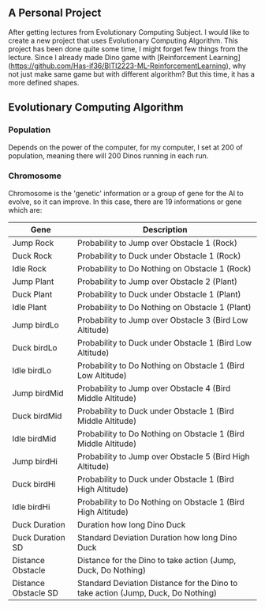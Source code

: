 ## A Personal Project
After getting lectures from Evolutionary Computing Subject. I would like to create a new project that uses Evolutionary Computing Algorithm. This project has been done quite some time, I might forget few things from the lecture. Since I already made Dino game with [Reinforcement Learning] (https://github.com/Has-if36/BITI2223-ML-ReinforcementLearning), why not just make same game but with different algorithm? But this time, it has a more defined shapes.

## Evolutionary Computing Algorithm
### Population
Depends on the power of the computer, for my computer, I set at 200 of population, meaning there will 200 Dinos running in each run.

### Chromosome
Chromosome is the 'genetic' information or a group of gene for the AI to evolve, so it can improve. In this case, there are 19 informations or gene which are:

Gene | Description
---|---
Jump Rock | Probability to Jump over Obstacle 1 (Rock)
Duck Rock | Probability to Duck under Obstacle 1 (Rock)
Idle Rock | Probability to Do Nothing on Obstacle 1 (Rock)
Jump Plant | Probability to Jump over Obstacle 2 (Plant)
Duck Plant | Probability to Duck under Obstacle 1 (Plant)
Idle Plant | Probability to Do Nothing on Obstacle 1 (Plant)
Jump birdLo | Probability to Jump over Obstacle 3 (Bird Low Altitude)
Duck birdLo | Probability to Duck under Obstacle 1 (Bird Low Altitude)
Idle birdLo | Probability to Do Nothing on Obstacle 1 (Bird Low Altitude)
Jump birdMid | Probability to Jump over Obstacle 4 (Bird Middle Altitude)
Duck birdMid | Probability to Duck under Obstacle 1 (Bird Middle Altitude)
Idle birdMid | Probability to Do Nothing on Obstacle 1 (Bird Middle Altitude)
Jump birdHi | Probability to Jump over Obstacle 5 (Bird High Altitude)
Duck birdHi | Probability to Duck under Obstacle 1 (Bird High Altitude)
Idle birdHi | Probability to Do Nothing on Obstacle 1 (Bird High Altitude)
Duck Duration | Duration how long Dino Duck
Duck Duration SD | Standard Deviation Duration how long Dino Duck
Distance Obstacle | Distance for the Dino to take action (Jump, Duck, Do Nothing)
Distance Obstacle SD | Standard Deviation Distance for the Dino to take action (Jump, Duck, Do Nothing)

